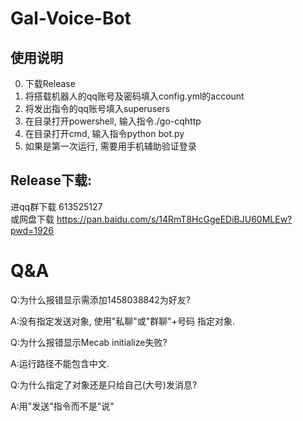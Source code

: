 # Gal-Voice-Bot

## 使用说明

0. 下载Release
1. 将搭载机器人的qq账号及密码填入config.yml的account
2. 将发出指令的qq账号填入superusers
3. 在目录打开powershell, 输入指令./go-cqhttp
4. 在目录打开cmd, 输入指令python bot.py
5. 如果是第一次运行, 需要用手机辅助验证登录

## Release下载:<br>
进qq群下载 613525127
<br>
或网盘下载 https://pan.baidu.com/s/14RmT8HcGgeEDiBJU60MLEw?pwd=1926

# Q&A
Q:为什么报错显示需添加1458038842为好友?

A:没有指定发送对象, 使用"私聊"或"群聊"+号码 指定对象.


Q:为什么报错显示Mecab initialize失败?

A:运行路径不能包含中文.


Q:为什么指定了对象还是只给自己(大号)发消息?

A:用"发送"指令而不是"说"

